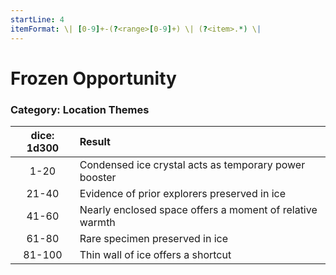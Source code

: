 ```yaml
---
startLine: 4
itemFormat: \| [0-9]+-(?<range>[0-9]+) \| (?<item>.*) \|
---
```

# Frozen Opportunity
### Category: Location Themes

| dice: 1d300 | Result |
|:----:|:-------|
| 1-20 | Condensed ice crystal acts as temporary power booster |
| 21-40 | Evidence of prior explorers preserved in ice |
| 41-60 | Nearly enclosed space offers a moment of relative warmth |
| 61-80 | Rare specimen preserved in ice |
| 81-100 | Thin wall of ice offers a shortcut |